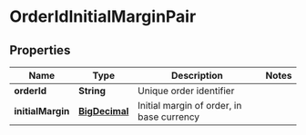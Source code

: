 

# OrderIdInitialMarginPair

## Properties

Name | Type | Description | Notes
------------ | ------------- | ------------- | -------------
**orderId** | **String** | Unique order identifier | 
**initialMargin** | [**BigDecimal**](BigDecimal.md) | Initial margin of order, in base currency | 




